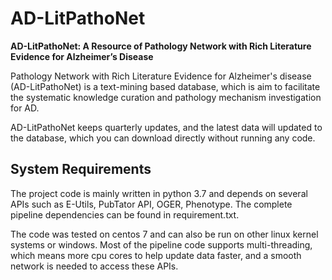 # AD-LitPathoNet
**AD-LitPathoNet: A Resource of Pathology Network with Rich Literature Evidence for Alzheimer’s Disease**

Pathology Network with Rich Literature Evidence for Alzheimer's disease (AD-LitPathoNet) is a text-mining based database, which is aim to facilitate the systematic knowledge curation and pathology mechanism investigation for AD.

AD-LitPathoNet keeps quarterly updates, and the latest data will updated to the database, which you can download directly without running any code.

## System Requirements  
The project code is mainly written in python 3.7 and depends on several APIs such as E-Utils, PubTator API, OGER, Phenotype. The complete pipeline dependencies can be found in requirement.txt.

The code was tested on centos 7 and can also be run on other linux kernel systems or windows. Most of the pipeline code supports multi-threading, which means more cpu cores to help update data faster, and a smooth network is needed to access these APIs.

